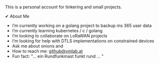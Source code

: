 This is a personal account for tinkering and small projects.

✔ About Me

- I’m currently working on a golang project to backup ms 365 user data
- I’m currently learning kubernetes / c / golang
- I’m looking to collaborate on LoRaWAN projects
- I’m looking for help with DTLS implementations on constrained devices
- Ask me about onions and 
- How to reach me: github@vmlab.at
- Fun fact: "... ein Rundfunkmast funkt rund ... "
